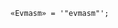 <!-- This file is generated automatically by infrastructure scripts. Please don't edit by hand. -->

```{ .ebnf .slang-ebnf #Evmasm }
«Evmasm» = '"evmasm"';
```
